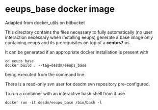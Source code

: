 # eeups_base docker image

Adapted from docker_utils on bitbucket

This directory contains the files necessary to fully automatically (no user
interaction necessary when installing eeups) generate a base image only containing
eeups and its prerequisites on top of a **centos7** os.

It can be generated if an appropriate docker installation is present with
```
cd eeups_base
docker build . --tag=desdm/eeups_base
```
being executed from the command line.

There is a read-only svn user for desdm svn repository pre-configured.

To run a container with an interactive bash shell from it use

```
docker run -it desdm/eeups_base /bin/bash -l
```
